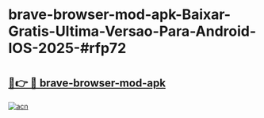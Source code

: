 # brave-browser-mod-apk-Baixar-Gratis-Ultima-Versao-Para-Android-IOS-2025-#rfp72

# <h2><a href="https://ainizakaria.my?title=brave-browser-mod-apk&ref=22M">🔗👉 🔴 brave-browser-mod-apk</a></h2>

[![acn](https://github.com/user-attachments/assets/0f9c940e-d8b0-45ae-aac7-cd30a18b3e1c)](https://ainizakaria.my?title=brave-browser-mod-apk&ref=22M)

